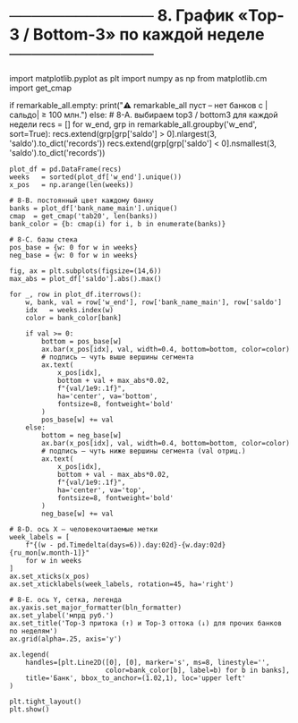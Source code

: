 # ───────────── 8. График «Top-3 / Bottom-3» по каждой неделе ─────────────
import matplotlib.pyplot as plt
import numpy as np
from matplotlib.cm import get_cmap

if remarkable_all.empty:
    print("⚠️  remarkable_all пуст – нет банков с |сальдо| ≥ 100 млн.")
else:
    # 8-A. выбираем top3 / bottom3 для каждой недели
    recs = []
    for w_end, grp in remarkable_all.groupby('w_end', sort=True):
        recs.extend(grp[grp['saldo'] > 0].nlargest(3, 'saldo').to_dict('records'))
        recs.extend(grp[grp['saldo'] < 0].nsmallest(3, 'saldo').to_dict('records'))

    plot_df = pd.DataFrame(recs)
    weeks   = sorted(plot_df['w_end'].unique())
    x_pos   = np.arange(len(weeks))

    # 8-B. постоянный цвет каждому банку
    banks = plot_df['bank_name_main'].unique()
    cmap  = get_cmap('tab20', len(banks))
    bank_color = {b: cmap(i) for i, b in enumerate(banks)}

    # 8-C. базы стека
    pos_base = {w: 0 for w in weeks}
    neg_base = {w: 0 for w in weeks}

    fig, ax = plt.subplots(figsize=(14,6))
    max_abs = plot_df['saldo'].abs().max()

    for _, row in plot_df.iterrows():
        w, bank, val = row['w_end'], row['bank_name_main'], row['saldo']
        idx   = weeks.index(w)
        color = bank_color[bank]

        if val >= 0:
            bottom = pos_base[w]
            ax.bar(x_pos[idx], val, width=0.4, bottom=bottom, color=color)
            # подпись — чуть выше вершины сегмента
            ax.text(
                x_pos[idx],
                bottom + val + max_abs*0.02,
                f"{val/1e9:.1f}",
                ha='center', va='bottom',
                fontsize=8, fontweight='bold'
            )
            pos_base[w] += val
        else:
            bottom = neg_base[w]
            ax.bar(x_pos[idx], val, width=0.4, bottom=bottom, color=color)
            # подпись — чуть ниже вершины сегмента (val отриц.)
            ax.text(
                x_pos[idx],
                bottom + val - max_abs*0.02,
                f"{val/1e9:.1f}",
                ha='center', va='top',
                fontsize=8, fontweight='bold'
            )
            neg_base[w] += val

    # 8-D. ось X — человекочитаемые метки
    week_labels = [
        f"{(w - pd.Timedelta(days=6)).day:02d}-{w.day:02d} {ru_mon[w.month-1]}"
        for w in weeks
    ]
    ax.set_xticks(x_pos)
    ax.set_xticklabels(week_labels, rotation=45, ha='right')

    # 8-E. ось Y, сетка, легенда
    ax.yaxis.set_major_formatter(bln_formatter)
    ax.set_ylabel('млрд руб.')
    ax.set_title('Top-3 притока (↑) и Top-3 оттока (↓) для прочих банков по неделям')
    ax.grid(alpha=.25, axis='y')

    ax.legend(
        handles=[plt.Line2D([0], [0], marker='s', ms=8, linestyle='',
                            color=bank_color[b], label=b) for b in banks],
        title='Банк', bbox_to_anchor=(1.02,1), loc='upper left'
    )

    plt.tight_layout()
    plt.show()
